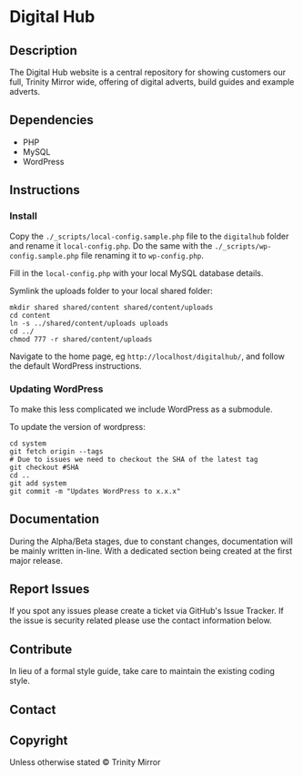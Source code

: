 # Digital Hub

## Description

The Digital Hub website is a central repository for showing customers our full, Trinity Mirror wide, offering of digital adverts, build guides and example adverts.

## Dependencies

- PHP
- MySQL
- WordPress

## Instructions

### Install

Copy the `./_scripts/local-config.sample.php` file to the `digitalhub` folder and rename it `local-config.php`. Do the same with the `./_scripts/wp-config.sample.php` file renaming it to `wp-config.php`.

Fill in the `local-config.php` with your local MySQL database details.

Symlink the uploads folder to your local shared folder:

```
mkdir shared shared/content shared/content/uploads
cd content
ln -s ../shared/content/uploads uploads
cd ../
chmod 777 -r shared/content/uploads
```

Navigate to the home page, eg `http://localhost/digitalhub/`, and follow the default WordPress instructions.

### Updating WordPress

To make this less complicated we include WordPress as a submodule.

To update the version of wordpress:

```
cd system
git fetch origin --tags
# Due to issues we need to checkout the SHA of the latest tag
git checkout #SHA
cd ..
git add system
git commit -m "Updates WordPress to x.x.x"
```

## Documentation

During the Alpha/Beta stages, due to constant changes, documentation
will be mainly written in-line. With a dedicated section being created
at the first major release.

## Report Issues

If you spot any issues please create a ticket via GitHub's Issue
Tracker. If the issue is security related please use the contact
information below.

## Contribute

In lieu of a formal style guide, take care to maintain the existing
coding style.

## Contact

## Copyright

Unless otherwise stated © Trinity Mirror
